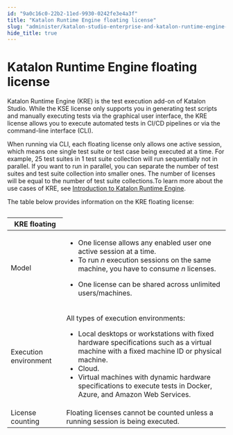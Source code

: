 ```yaml
---
id: "9a0c16c0-22b2-11ed-9930-0242fe3e4a3f"
title: "Katalon Runtime Engine floating license"
slug: "administer/katalon-studio-enterprise-and-katalon-runtime-engine-license/katalon-runtime-engine-floating-license"
hide_title: true
---
```


# <a id="id" class="anchor_top_offset"/><a id="ariaid-title1" class="anchor_top_offset"/>Katalon Runtime Engine floating license

<p xmlns="http://www.w3.org/1999/xhtml" className="p">Katalon Runtime Engine (KRE) is the test execution add-on of Katalon Studio. While the KSE license only supports you in generating test scripts and manually executing tests via the graphical user interface, the KRE license allows you to execute automated tests in CI/CD pipelines or via the command-line interface (CLI).</p> 
<p xmlns="http://www.w3.org/1999/xhtml" className="p">When running via CLI, each floating license only allows one active session, which means one single test suite or test case being executed at a time. For example, 25 test suites in 1 test suite collection will run sequentially not in parallel. If you want to run in parallel, you can separate the number of test suites and test suite collection into smaller ones. The number of licenses will be equal to the number of test suite collections.To learn more about the use cases of KRE, see <a className="xref" href="/docs/execute/katalon-runtime-engine/katalon-runtime-engine-overview">Introduction to Katalon Runtime Engine</a>.</p> 
<p xmlns="http://www.w3.org/1999/xhtml" className="p">The table below provides information on the KRE floating license:</p> 
<table xmlns="http://www.w3.org/1999/xhtml" className="table anchor_top_offset" id="id__c7e03d18-1584-4b21-bca0-7f90383b7cbe"><caption /><colgroup><col /><col /></colgroup><thead className="thead"><tr className><th className="entry anchor_top_offset" id="id__c7e03d18-1584-4b21-bca0-7f90383b7cbe__entry__1" colSpan={2}>KRE floating</th></tr></thead><tbody className="tbody"><tr className><td className="entry" headers="id__c7e03d18-1584-4b21-bca0-7f90383b7cbe__entry__1 ">Model</td><td className="entry" headers="id__c7e03d18-1584-4b21-bca0-7f90383b7cbe__entry__1 "><ul className="ul"><li className="li">One license allows any enabled user one active session at a time.</li><li className="li">To run <em className="ph i">n</em> execution sessions on the same machine, you have to consume <em className="ph i">n</em> licenses.</li><li className="li"><p className="p"> One license can be shared across unlimited users/machines.</p></li></ul></td></tr><tr className><td className="entry" headers="id__c7e03d18-1584-4b21-bca0-7f90383b7cbe__entry__1 ">Execution environment</td><td className="entry" headers="id__c7e03d18-1584-4b21-bca0-7f90383b7cbe__entry__1 "><p className="p">All types of execution environments:</p><ul className="ul"><li className="li">Local desktops or workstations with fixed hardware specifications such as a virtual machine with a fixed machine ID or physical machine.</li><li className="li">Cloud.</li><li className="li">Virtual machines with dynamic hardware specifications to execute tests in Docker, Azure, and Amazon Web Services.</li></ul></td></tr><tr className><td className="entry" headers="id__c7e03d18-1584-4b21-bca0-7f90383b7cbe__entry__1 ">License counting</td><td className="entry" headers="id__c7e03d18-1584-4b21-bca0-7f90383b7cbe__entry__1 ">Floating licenses cannot be counted unless a running session is being executed.</td></tr></tbody></table> 
<p xmlns="http://www.w3.org/1999/xhtml" className="p"> </p> 
